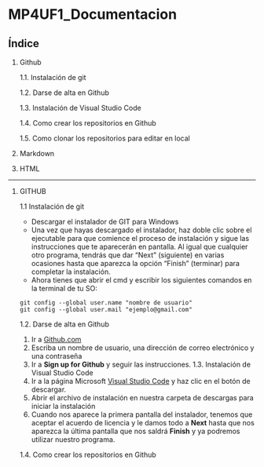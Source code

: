 # MP4UF1_Documentacion
## Índice
1. Github
   
   1.1. Instalación de git
   
   1.2. Darse de alta en Github
   
   1.3. Instalación de Visual Studio Code
   
   1.4. Como crear los repositorios en Github
   
   1.5. Como clonar los repositorios para editar en local
2. Markdown
3. HTML
--------------------------------------------------------
1. GITHUB
   
   1.1 Instalación de git
      * Descargar el instalador de GIT para Windows
      * Una vez que hayas descargado el instalador, haz doble clic sobre el ejecutable para que           comience el proceso de instalación y sigue las instrucciones que te aparecerán en pantalla.       Al igual que cualquier otro programa, tendrás que dar “Next” (siguiente) en varias               ocasiones hasta que aparezca la opción “Finish” (terminar) para completar la instalación.
      * Ahora tienes que abrir el cmd y escribir los siguientes comandos en la terminal de tu SO:
    ``` 
    git config --global user.name "nombre de usuario"
    git config --global user.mail "ejemplo@gmail.com"
    ```
   1.2. Darse de alta en Github
      1. Ir a [Github.com](https://github.com/join)
      2. Escriba un nombre de usuario, una dirección de correo electrónico y una contraseña
      3. Ir a __Sign up for Github__ y seguir las instrucciones.
   1.3. Instalación de Visual Studio Code
      1. Ir a la página Microsoft [Visual Studio Code](https://code.visualstudio.com/) y haz clic          en el botón de descargar.
      2. Abrir el archivo de instalación en nuestra carpeta de descargas para iniciar la                  instalación
      3. Cuando nos aparece la primera pantalla del instalador, tenemos que aceptar el acuerdo de licencia y le damos todo a __Next__ hasta que nos aparezca la última            pantalla que nos saldrá __Finish__ y ya podremos utilizar nuestro programa.

   1.4. Como crear los repositorios en Github
